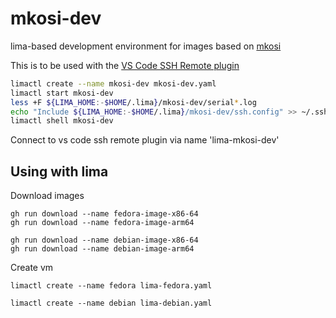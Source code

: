 # mkosi-dev
lima-based development environment for images based on [mkosi](https://github.com/systemd/mkosi)

This is to be used with the [VS Code SSH Remote plugin](https://code.visualstudio.com/docs/remote/ssh)

```bash
limactl create --name mkosi-dev mkosi-dev.yaml
limactl start mkosi-dev
less +F ${LIMA_HOME:-$HOME/.lima}/mkosi-dev/serial*.log
echo "Include ${LIMA_HOME:-$HOME/.lima}/mkosi-dev/ssh.config" >> ~/.ssh/config
limactl shell mkosi-dev
```

Connect to vs code ssh remote plugin via name 'lima-mkosi-dev'

## Using with lima

Download images

```
gh run download --name fedora-image-x86-64
gh run download --name fedora-image-arm64

gh run download --name debian-image-x86-64
gh run download --name debian-image-arm64
```

Create vm

```
limactl create --name fedora lima-fedora.yaml

limactl create --name debian lima-debian.yaml
```